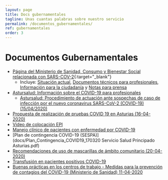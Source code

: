 ```yaml
---
layout: page
title: Docs gubernamentales
tagline: Unas cuantas palabras sobre nuestro servicio
permalink: /documentos_gubernamentales/
ref: gubernamentales
order: 3
---
```

# Documentos Gubernamentales

* [Página del Ministerio de Sanidad, Consumo y Bienestar Social relacionada con SARS-COV-2](https://www.mscbs.gob.es/profesionales/saludPublica/ccayes/alertasActual/nCov-China/home.htm){:target="_blank"}
  * Incluye: [Situación actual](https://www.mscbs.gob.es/profesionales/saludPublica/ccayes/alertasActual/nCov-China/situacionActual.htm), [Documentos técnicos para profesionales](https://www.mscbs.gob.es/profesionales/saludPublica/ccayes/alertasActual/nCov-China/documentos.htm), [Información para la ciudadanía](https://www.mscbs.gob.es/profesionales/saludPublica/ccayes/alertasActual/nCov-China/ciudadania.htm) y [Notas para prensa](https://www.mscbs.gob.es/profesionales/cargarNotas.do)
* [Astursalud: Información sobre el COVID-19 para profesionales](https://www.astursalud.es/en/noticias/-/noticias/procedimiento-de-actuacion-ante-sospechas-de-caso-de-infeccion-por-el-nuevo-coronavirus-2019-ncov-en-asturias)
  * [Astursalud: Procedimiento de actuación ante sospechas de caso de infección por el nuevo coronavirus SARS-CoV-2 (COVID-19) (15/04/2020)](https://www.astursalud.es/documents/31867/973133/Procedimiento+COVID-19_Asturias_General.pdf/b428ca7a-55bf-7029-28e5-cbfdd6947c2a)
* [Propuesta de realización de pruebas COVID 19 en Asturias (16-04-2020)](https://drive.google.com/open?id=1CDivkT3baSbOuYFK-O7nYAQlT-I6KEqv)
* [Video de colocación EPI](https://www.youtube.com/watch?v=jjaJYRolrJo&feature=youtu.be)
* [Manejo clínico de pacientes con enfermedad por COVID-19](docs/Manejo-clínico-de-pacientes-con-enfermedad-por-COVID-19-MINISTERIO-SANIDA-pdf.pdf)
* [Plan de contingencia COVID-19 \(SESPA)](docs/Plan_Contingencia_COVID19_170320 Servicio Salud Principado Asturias.pdf)
* [Recomendaciones de uso de mascarillas de ámbito comunitario (20-04-2020)](https://drive.google.com/open?id=1T5ZR-LivtEqmOe9xWDrfb1_E_5Ed4nBx)
* [Transfusión en pacientes positivos COVID-19](https://drive.google.com/open?id=1D4zZTxzPPq24_f2e0uYmTTKoK-MtY2b2)
* [Buenas prácticas en los centros de trabajo - Medidas para la prevención de contagios del COVID-19 (Ministerio de Sanidad) 11-04-2020](https://drive.google.com/open?id=1r9wiHkdQFdegWkpkhwAUyoL3NLmuOYDP)
